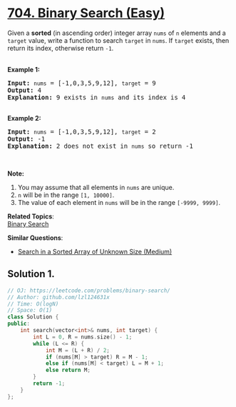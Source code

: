 # [704. Binary Search (Easy)](https://leetcode.com/problems/binary-search/)

<p>Given a <strong>sorted</strong> (in ascending order) integer array <code>nums</code> of <code>n</code> elements and a <code>target</code> value, write a function to search <code>target</code> in <code>nums</code>. If <code>target</code> exists, then return its index, otherwise return <code>-1</code>.</p>

<p><br>
<strong>Example 1:</strong></p>

<pre><strong>Input:</strong> <code>nums</code> = [-1,0,3,5,9,12], <code>target</code> = 9
<strong>Output:</strong> 4
<strong>Explanation:</strong> 9 exists in <code>nums</code> and its index is 4

</pre>

<p><strong>Example 2:</strong></p>

<pre><strong>Input:</strong> <code>nums</code> = [-1,0,3,5,9,12], <code>target</code> = 2
<strong>Output:</strong> -1
<strong>Explanation:</strong> 2 does not exist in <code>nums</code> so return -1
</pre>

<p>&nbsp;</p>

<p><strong>Note:</strong></p>

<ol>
	<li>You may assume that all elements in <code>nums</code> are unique.</li>
	<li><code>n</code> will be in the range <code>[1, 10000]</code>.</li>
	<li>The value of each element in <code>nums</code> will be in the range <code>[-9999, 9999]</code>.</li>
</ol>


**Related Topics**:  
[Binary Search](https://leetcode.com/tag/binary-search/)

**Similar Questions**:
* [Search in a Sorted Array of Unknown Size (Medium)](https://leetcode.com/problems/search-in-a-sorted-array-of-unknown-size/)

## Solution 1.

```cpp
// OJ: https://leetcode.com/problems/binary-search/
// Author: github.com/lzl124631x
// Time: O(logN)
// Space: O(1)
class Solution {
public:
    int search(vector<int>& nums, int target) {
        int L = 0, R = nums.size() - 1;
        while (L <= R) {
            int M = (L + R) / 2;
            if (nums[M] > target) R = M - 1;
            else if (nums[M] < target) L = M + 1;
            else return M;
        }
        return -1;
    }
};
```